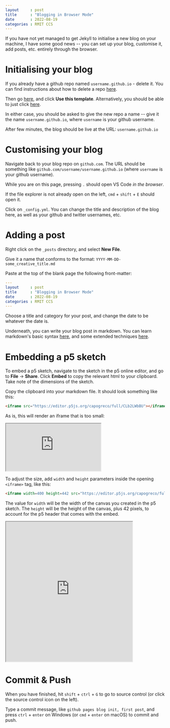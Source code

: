 ```yaml
---
layout     : post
title      : "Blogging in Browser Mode"
date       : 2022-08-19
categories : RMIT CCS
---
```


If you have not yet managed to get Jekyll to initialise a new blog on your machine, I have some good news -- you can set up your blog, customise it, add posts, etc. entirely through the browser.

#   Initialising your blog

If you already have a github repo named `username.github.io` - delete it.  You can find instructions about how to delete a repo [here](https://docs.github.com/en/repositories/creating-and-managing-repositories/deleting-a-repository).

Then go [here](https://github.com/capogreco/fresh_jekyll), and click **Use this template**.  Alternatively, you should be able to just click [here](https://github.com/capogreco/fresh_jekyll/generate).

In either case, you should be asked to give the new repo a name -- give it the name `username.github.io`, where `username` is your github username.

After few minutes, the blog should be live at the URL: `username.github.io`

#   Customising your blog

Navigate back to your blog repo on `github.com`. The URL should be something like `github.com/username/username.github.io` (where `username` is your github username).

While you are on this page, pressing `.` should open VS Code *in the browser*.  

If the file explorer is not already open on the left, `cmd` + `shift` + `E` should open it.

Click on `_config.yml`.  You can change the title and description of the blog here, as well as your github and twitter usernames, etc.

#   Adding a post

Right click on the `_posts` directory, and select **New File**.

Give it a name that conforms to the format: `YYYY-MM-DD-some_creative_title.md`

Paste at the top of the blank page the following front-matter:

```yaml
---
layout     : post
title      : "Blogging in Browser Mode"
date       : 2022-08-19
categories : RMIT CCS
---
```

Choose a title and category for your post, and change the date to be whatever the date is.

Underneath, you can write your blog post in markdown.  You can learn markdown's basic syntax [here](https://www.markdownguide.org/basic-syntax/), and some extended techniques [here](https://www.markdownguide.org/extended-syntax/).

#   Embedding a p5 sketch

To embed a p5 sketch, navigate to the sketch in the p5 online editor, and go to **File** -> **Share**.  Click **Embed** to copy the relevant html to your clipboard.  Take note of the dimensions of the sketch.

Copy the clipboard into your markdown file.  It should look something like this:

```html
<iframe src="https://editor.p5js.org/capogreco/full/CLb2LWbBU"></iframe>
```

As is, this will render an iframe that is too small:  

<iframe src="https://editor.p5js.org/capogreco/full/CLb2LWbBU"></iframe>


To adjust the size, add `width` and `height` parameters inside the opening `<iframe>` tag, like this:

```html
<iframe width=400 height=442 src="https://editor.p5js.org/capogreco/full/CLb2LWbBU"></iframe>
```

The value for `width` will be the width of the canvas you created in the p5 sketch.  The `height` will be the height of the canvas, plus 42 pixels, to account for the p5 header that comes with the embed.

<iframe width=400 height=442 src="https://editor.p5js.org/capogreco/full/CLb2LWbBU"></iframe>

#   Commit & Push

When you have finished, hit `shift` + `ctrl` + `G` to go to source control (or click the source control icon on the left).

Type a commit message, like `github pages blog init, first post`, and press `ctrl` + `enter` on Windows (or `cmd` + `enter` on macOS) to commit and push.
